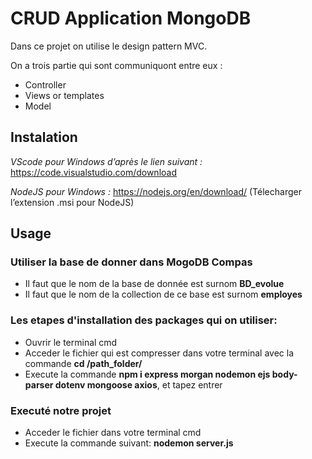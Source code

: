 # CRUD Application MongoDB
Dans ce projet on utilise le design pattern MVC.

On a trois partie qui sont communiquont entre eux :

* Controller
* Views or templates
* Model
## Instalation
*VScode pour Windows d’après le lien suivant :* https://code.visualstudio.com/download 

*NodeJS pour Windows :* 
https://nodejs.org/en/download/  (Télecharger l’extension .msi pour NodeJS)

## Usage
### Utiliser la base de donner dans MogoDB Compas
* Il faut que le nom de la base de donnée est surnom **BD_evolue** 
* Il faut que le nom de la collection de ce base est surnom **employes** 

### Les etapes d'installation des packages qui on utiliser:
* Ouvrir le terminal cmd 
* Acceder le fichier qui est compresser dans votre terminal avec la commande **cd /path_folder/**
* Execute la commande **npm i express morgan nodemon ejs body-parser dotenv mongoose axios**, et tapez entrer

### Executé notre projet
* Acceder le fichier dans votre terminal cmd 
* Execute la commande suivant: **nodemon server.js**

